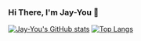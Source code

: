 ### Hi There, I'm Jay-You 👋

<!--
**JisangYou/JisangYou** is a ✨ _special_ ✨ repository because its `README.md` (this file) appears on your GitHub profile.

Here are some ideas to get you started:

- 🔭 I’m currently working on ...
- 🌱 I’m currently learning ...
- 👯 I’m looking to collaborate on ...
- 🤔 I’m looking for help with ...
- 💬 Ask me about ...
- 📫 How to reach me: ...
- 😄 Pronouns: ...
- ⚡ Fun fact: ...
-->

[![Jay-You's GitHub stats](https://github-readme-stats.vercel.app/api?username=JisangYou)](https://github.com/JisangYou)
[![Top Langs](https://github-readme-stats.vercel.app/api/top-langs/?username=JisangYou&layout=compact)](https://github.com/JisangYou)
